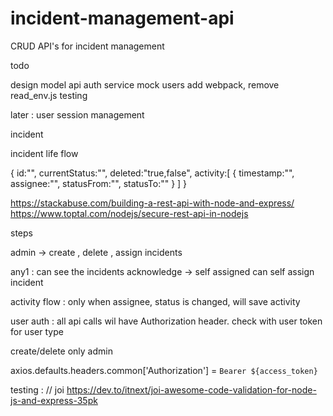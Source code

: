 # incident-management-api

CRUD API's for incident management

todo

design model api auth service mock users add webpack, remove read_env.js testing

later : user session management

incident

incident life flow

{ id:"", currentStatus:"", deleted:"true,false", activity:[ { timestamp:"",
assignee:"", statusFrom:"", statusTo:"" } ] }

https://stackabuse.com/building-a-rest-api-with-node-and-express/
https://www.toptal.com/nodejs/secure-rest-api-in-nodejs

steps

admin -> create , delete , assign incidents

any1 : can see the incidents acknowledge -> self assigned can self assign
incident

activity flow : only when assignee, status is changed, will save activity

user auth : all api calls wil have Authorization header. check with user token
for user type

create/delete only admin

axios.defaults.headers.common['Authorization'] = `Bearer ${access_token}`

testing : // joi
https://dev.to/itnext/joi-awesome-code-validation-for-node-js-and-express-35pk
